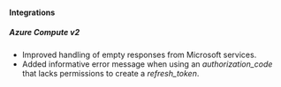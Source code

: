 
#### Integrations
##### Azure Compute v2
- Improved handling of empty responses from Microsoft services.
- Added informative error message when using an *authorization_code* that lacks permissions to create a *refresh_token*. 
